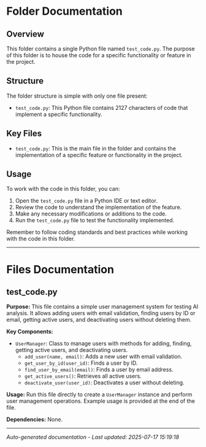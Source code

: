 # Folder Documentation

## Overview
This folder contains a single Python file named `test_code.py`. The purpose of this folder is to house the code for a specific functionality or feature in the project.

## Structure
The folder structure is simple with only one file present:
- `test_code.py`: This Python file contains 2127 characters of code that implement a specific functionality.

## Key Files
- `test_code.py`: This is the main file in the folder and contains the implementation of a specific feature or functionality in the project.

## Usage
To work with the code in this folder, you can:
1. Open the `test_code.py` file in a Python IDE or text editor.
2. Review the code to understand the implementation of the feature.
3. Make any necessary modifications or additions to the code.
4. Run the `test_code.py` file to test the functionality implemented.

Remember to follow coding standards and best practices while working with the code in this folder.

---

# Files Documentation

## test_code.py

**Purpose:** This file contains a simple user management system for testing AI analysis. It allows adding users with email validation, finding users by ID or email, getting active users, and deactivating users without deleting them.

**Key Components:**
- `UserManager`: Class to manage users with methods for adding, finding, getting active users, and deactivating users.
  - `add_user(name, email)`: Adds a new user with email validation.
  - `get_user_by_id(user_id)`: Finds a user by ID.
  - `find_user_by_email(email)`: Finds a user by email address.
  - `get_active_users()`: Retrieves all active users.
  - `deactivate_user(user_id)`: Deactivates a user without deleting.
  
**Usage:** Run this file directly to create a `UserManager` instance and perform user management operations. Example usage is provided at the end of the file.

**Dependencies:** None.

---
*Auto-generated documentation - Last updated: 2025-07-17 15:19:18*
